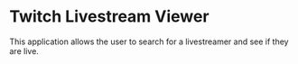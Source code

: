 # Twitch Livestream Viewer

This application allows the user to search for a livestreamer and see if they are live.
